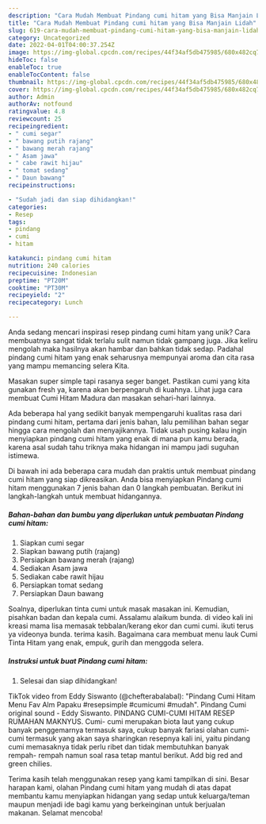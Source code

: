 ```yaml
---
description: "Cara Mudah Membuat Pindang cumi hitam yang Bisa Manjain Lidah"
title: "Cara Mudah Membuat Pindang cumi hitam yang Bisa Manjain Lidah"
slug: 619-cara-mudah-membuat-pindang-cumi-hitam-yang-bisa-manjain-lidah
category: Uncategorized
date: 2022-04-01T04:00:37.254Z
image: https://img-global.cpcdn.com/recipes/44f34af5db475985/680x482cq70/pindang-cumi-hitam-foto-resep-utama.jpg
hideToc: false
enableToc: true
enableTocContent: false
thumbnail: https://img-global.cpcdn.com/recipes/44f34af5db475985/680x482cq70/pindang-cumi-hitam-foto-resep-utama.jpg
cover: https://img-global.cpcdn.com/recipes/44f34af5db475985/680x482cq70/pindang-cumi-hitam-foto-resep-utama.jpg
author: Admin
authorAv: notfound
ratingvalue: 4.8
reviewcount: 25
recipeingredient:
- " cumi segar"
- " bawang putih rajang"
- " bawang merah rajang"
- " Asam jawa"
- " cabe rawit hijau"
- " tomat sedang"
- " Daun bawang"
recipeinstructions:

- "Sudah jadi dan siap dihidangkan!"
categories:
- Resep
tags:
- pindang
- cumi
- hitam

katakunci: pindang cumi hitam 
nutrition: 240 calories
recipecuisine: Indonesian
preptime: "PT20M"
cooktime: "PT30M"
recipeyield: "2"
recipecategory: Lunch

---
```





Anda sedang mencari inspirasi resep pindang cumi hitam yang unik? Cara membuatnya sangat tidak terlalu sulit namun tidak gampang juga. Jika keliru mengolah maka hasilnya akan hambar dan bahkan tidak sedap. Padahal pindang cumi hitam yang enak seharusnya mempunyai aroma dan cita rasa yang mampu memancing selera Kita.





Masakan super simple tapi rasanya seger banget. Pastikan cumi yang kita gunakan fresh ya, karena akan berpengaruh di kuahnya. Lihat juga cara membuat Cumi Hitam Madura dan masakan sehari-hari lainnya.

Ada beberapa hal yang sedikit banyak mempengaruhi kualitas rasa dari pindang cumi hitam, pertama dari jenis bahan, lalu pemilihan bahan segar hingga cara mengolah dan menyajikannya. Tidak usah pusing kalau ingin menyiapkan pindang cumi hitam yang enak di mana pun kamu berada, karena asal sudah tahu triknya maka hidangan ini mampu jadi suguhan istimewa.






Di bawah ini ada beberapa cara mudah dan praktis untuk membuat pindang cumi hitam yang siap dikreasikan. Anda bisa menyiapkan Pindang cumi hitam menggunakan 7 jenis bahan dan 0 langkah pembuatan. Berikut ini langkah-langkah untuk membuat hidangannya.

<!--inarticleads1-->

##### Bahan-bahan dan bumbu yang diperlukan untuk pembuatan Pindang cumi hitam:

1. Siapkan  cumi segar
1. Siapkan  bawang putih (rajang)
1. Persiapkan  bawang merah (rajang)
1. Sediakan  Asam jawa
1. Sediakan  cabe rawit hijau
1. Persiapkan  tomat sedang
1. Persiapkan  Daun bawang


Soalnya, diperlukan tinta cumi untuk masak masakan ini. Kemudian, pisahkan badan dan kepala cumi. Assalamu alaikum bunda. di video kali ini kreasi mama lisa memasak tebbalan/kerang ekor dan cumi cumi. ikuti terus ya videonya bunda. terima kasih. Bagaimana cara membuat menu lauk Cumi Tinta Hitam yang enak, empuk, gurih dan menggoda selera. 

<!--inarticleads2-->

##### Instruksi untuk buat Pindang cumi hitam:


1. Selesai dan siap dihidangkan!

TikTok video from Eddy Siswanto (@chefterabalabal): &#34;Pindang Cumi Hitam Menu Fav Alm Papaku #resepsimple #cumicumi #mudah&#34;. Pindang Cumi original sound - Eddy Siswanto. PINDANG CUMI-CUMI HITAM RESEP RUMAHAN MAKNYUS. Cumi- cumi merupakan biota laut yang cukup banyak penggemarnya termasuk saya, cukup banyak fariasi olahan cumi-cumi termasuk yang akan saya sharingkan resepnya kali ini, yaitu pindang cumi memasaknya tidak perlu ribet dan tidak membutuhkan banyak rempah- rempah namun soal rasa tetap mantul berikut. Add big red and green chilies. 

Terima kasih telah menggunakan resep yang kami tampilkan di sini. Besar harapan kami, olahan Pindang cumi hitam yang mudah di atas dapat membantu kamu menyiapkan hidangan yang sedap untuk keluarga/teman maupun menjadi ide bagi kamu yang berkeinginan untuk berjualan makanan. Selamat mencoba!
